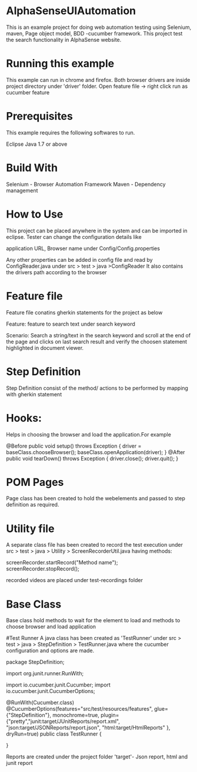 # AlphaSenseUIAutomation
This is an example project for doing web automation testing using Selenium, maven, Page object model, BDD -cucumber framework. This project test the search functionality in AlphaSense website.

# Running this example
This example can run in chrome and firefox. Both browser drivers are inside project directory under 'driver' folder. Open feature file -> right click run as cucumber feature

# Prerequisites
This example requires the following softwares to run.

Eclipse
Java 1.7 or above
# Build With
Selenium - Browser Automation Framework Maven - Dependency management

# How to Use
This project can be placed anywhere in the system and can be imported in eclipse. Tester can change the configuration details like

application URL, Browser name under Config/Config.properties

Any other properties can be added in config file and read by ConfigReader.java under src > test > java >ConfigReader It also contains the drivers path according to the browser

# Feature file
Feature file conatins gherkin statements for the project as below

Feature: feature to search text under search keyword

Scenario: Search a string/text in the search keyword and scroll at the end of the page and clicks on last search result and verify the choosen statement highlighted in document viewer.

# Step Definition
Step Definition consist of the method/ actions to be performed by mapping with gherkin statement

# Hooks:

Helps in choosing the browser and load the application.For example

@Before public void setup() throws Exception { driver = baseClass.chooseBrowser(); baseClass.openApplication(driver); } @After public void tearDown() throws Exception { driver.close(); driver.quit(); }

# POM Pages
Page class has been created to hold the webelements and passed to step definition as required.

# Utility file
A separate class file has been created to record the test execution under src > test > java > Utility > ScreenRecorderUtil.java having methods:

screenRecorder.startRecord("Method name"); screenRecorder.stopRecord();

recorded videos are placed under test-recordings folder

# Base Class
Base class hold methods to wait for the element to load and methods to choose browser and load application

 #Test Runner
A java class has been created as 'TestRunner' under src > test > java > StepDefinition > TestRunner.java where the cucumber configuration and options are made.

package StepDefinition;

import org.junit.runner.RunWith;

import io.cucumber.junit.Cucumber; import io.cucumber.junit.CucumberOptions;

@RunWith(Cucumber.class) 
@CucumberOptions(features="src/test/resources/features", glue= {"StepDefinition"}, monochrome=true, plugin= {"pretty","junit:target/JUnitReports/report.xml", "json:target/JSONReports/report.json", "html:target/HtmlReports" }, dryRun=true) 
public class TestRunner {

}

Reports are created under the project folder 'target'- Json report, html and junit report

